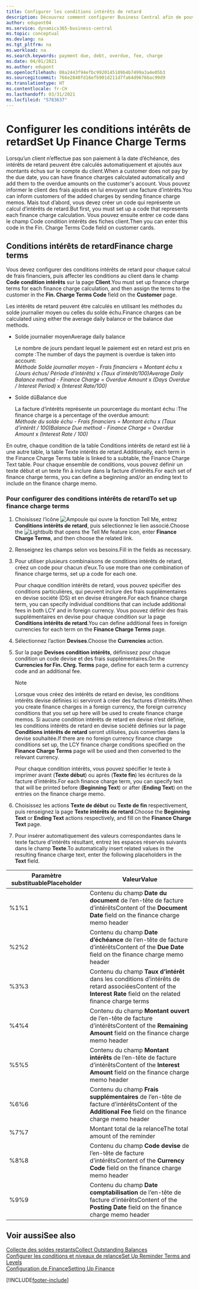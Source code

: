 ```yaml
---
title: Configurer les conditions intérêts de retard
description: Découvrez comment configurer Business Central afin de pouvoir informer les clients des frais supplémentaires en envoyant des factures d’intérêts.
author: edupont04
ms.service: dynamics365-business-central
ms.topic: conceptual
ms.devlang: na
ms.tgt_pltfrm: na
ms.workload: na
ms.search.keywords: payment due, debt, overdue, fee, charge
ms.date: 04/01/2021
ms.author: edupont
ms.openlocfilehash: 08a2443f94efbc9920145109b4b7499a3a4e05b3
ms.sourcegitcommit: 766e2840fd16efb901d211d7fa64d96766ac99d9
ms.translationtype: HT
ms.contentlocale: fr-CH
ms.lasthandoff: 03/31/2021
ms.locfileid: "5783637"
---
```

# <a name="set-up-finance-charge-terms"></a><span data-ttu-id="3df39-103">Configurer les conditions intérêts de retard</span><span class="sxs-lookup"><span data-stu-id="3df39-103">Set Up Finance Charge Terms</span></span>

<span data-ttu-id="3df39-104">Lorsqu’un client n’effectue pas son paiement à la date d’échéance, des intérêts de retard peuvent être calculés automatiquement et ajoutés aux montants échus sur le compte du client.</span><span class="sxs-lookup"><span data-stu-id="3df39-104">When a customer does not pay by the due date, you can have finance charges calculated automatically and add them to the overdue amounts on the customer's account.</span></span> <span data-ttu-id="3df39-105">Vous pouvez informer le client des frais ajoutés en lui envoyant une facture d’intérêts.</span><span class="sxs-lookup"><span data-stu-id="3df39-105">You can inform customers of the added charges by sending finance charge memos.</span></span> <span data-ttu-id="3df39-106">Mais tout d’abord, vous devez créer un code qui représente un calcul d’intérêts de retard.</span><span class="sxs-lookup"><span data-stu-id="3df39-106">But first, you must set up a code that represents each finance charge calculation.</span></span> <span data-ttu-id="3df39-107">Vous pouvez ensuite entrer ce code dans le champ Code condition intérêts des fiches client.</span><span class="sxs-lookup"><span data-stu-id="3df39-107">Then you can enter this code in the Fin. Charge Terms Code field on customer cards.</span></span>  

## <a name="finance-charge-terms"></a><span data-ttu-id="3df39-108">Conditions intérêts de retard</span><span class="sxs-lookup"><span data-stu-id="3df39-108">Finance charge terms</span></span>

<span data-ttu-id="3df39-109">Vous devez configurer des conditions intérêts de retard pour chaque calcul de frais financiers, puis affecter les conditions au client dans le champ **Code condition intérêts** sur la page **Client**.</span><span class="sxs-lookup"><span data-stu-id="3df39-109">You must set up finance charge terms for each finance charge calculation, and then assign the terms to the customer in the **Fin. Charge Terms Code** field on the **Customer** page.</span></span>

<span data-ttu-id="3df39-110">Les intérêts de retard peuvent être calculés en utilisant les méthodes du solde journalier moyen ou celles du solde échu.</span><span class="sxs-lookup"><span data-stu-id="3df39-110">Finance charges can be calculated using either the average daily balance or the balance due methods.</span></span>

* <span data-ttu-id="3df39-111">Solde journalier moyen</span><span class="sxs-lookup"><span data-stu-id="3df39-111">Average daily balance</span></span>  
  
  <span data-ttu-id="3df39-112">Le nombre de jours pendant lequel le paiement est en retard est pris en compte :</span><span class="sxs-lookup"><span data-stu-id="3df39-112">The number of days the payment is overdue is taken into account:</span></span>  
  <span data-ttu-id="3df39-113">*Méthode Solde journalier moyen* - *Frais financiers* = *Montant échu* x *(Jours échus/ Période d’intérêts)* x *(Taux d’intérêt/100)*</span><span class="sxs-lookup"><span data-stu-id="3df39-113">*Average Daily Balance method* - *Finance Charge* = *Overdue Amount* x *(Days Overdue / Interest Period)* x *(Interest Rate/100)*</span></span>

* <span data-ttu-id="3df39-114">Solde dû</span><span class="sxs-lookup"><span data-stu-id="3df39-114">Balance due</span></span>  
  
  <span data-ttu-id="3df39-115">La facture d’intérêts représente un pourcentage du montant échu :</span><span class="sxs-lookup"><span data-stu-id="3df39-115">The finance charge is a percentage of the overdue amount:</span></span>  
  <span data-ttu-id="3df39-116">*Méthode du solde échu* - *Frais financiers* = *Montant échu* x *(Taux d’intérêt / 100)*</span><span class="sxs-lookup"><span data-stu-id="3df39-116">*Balance Due method* - *Finance Charge* = *Overdue Amount* x *(Interest Rate / 100)*</span></span>

<span data-ttu-id="3df39-117">En outre, chaque condition de la table Conditions intérêts de retard est lié à une autre table, la table Texte intérêts de retard.</span><span class="sxs-lookup"><span data-stu-id="3df39-117">Additionally, each term in the Finance Charge Terms table is linked to a subtable, the Finance Charge Text table.</span></span> <span data-ttu-id="3df39-118">Pour chaque ensemble de conditions, vous pouvez définir un texte début et un texte fin à inclure dans la facture d’intérêts.</span><span class="sxs-lookup"><span data-stu-id="3df39-118">For each set of finance charge terms, you can define a beginning and/or an ending text to include on the finance charge memo.</span></span>

### <a name="to-set-up-finance-charge-terms"></a><span data-ttu-id="3df39-119">Pour configurer des conditions intérêts de retard</span><span class="sxs-lookup"><span data-stu-id="3df39-119">To set up finance charge terms</span></span>

1. <span data-ttu-id="3df39-120">Choisissez l’icône ![Ampoule qui ouvre la fonction Tell Me](media/ui-search/search_small.png "Dites-moi ce que vous voulez faire"), entrez **Conditions intérêts de retard**, puis sélectionnez le lien associé.</span><span class="sxs-lookup"><span data-stu-id="3df39-120">Choose the ![Lightbulb that opens the Tell Me feature](media/ui-search/search_small.png "Tell me what you want to do") icon, enter **Finance Charge Terms**, and then choose the related link.</span></span>  
2. <span data-ttu-id="3df39-121">Renseignez les champs selon vos besoins.</span><span class="sxs-lookup"><span data-stu-id="3df39-121">Fill in the fields as necessary.</span></span>
3. <span data-ttu-id="3df39-122">Pour utiliser plusieurs combinaisons de conditions intérêts de retard, créez un code pour chacun d’eux.</span><span class="sxs-lookup"><span data-stu-id="3df39-122">To use more than one combination of finance charge terms, set up a code for each one.</span></span>

    <span data-ttu-id="3df39-123">Pour chaque condition intérêts de retard, vous pouvez spécifier des conditions particulières, qui peuvent inclure des frais supplémentaires en devise société (DS) et en devise étrangère.</span><span class="sxs-lookup"><span data-stu-id="3df39-123">For each finance charge term, you can specify individual conditions that can include additional fees in both LCY and in foreign currency.</span></span> <span data-ttu-id="3df39-124">Vous pouvez définir des frais supplémentaires en devise pour chaque condition sur la page **Conditions intérêts de retard**.</span><span class="sxs-lookup"><span data-stu-id="3df39-124">You can define additional fees in foreign currencies for each term on the **Finance Charge Terms** page.</span></span>
4. <span data-ttu-id="3df39-125">Sélectionnez l’action **Devises**.</span><span class="sxs-lookup"><span data-stu-id="3df39-125">Choose the **Currencies** action.</span></span>
5. <span data-ttu-id="3df39-126">Sur la page **Devises condition intérêts**, définissez pour chaque condition un code devise et des frais supplémentaires.</span><span class="sxs-lookup"><span data-stu-id="3df39-126">On the **Currencies for Fin. Chrg. Terms** page, define for each term a currency code and an additional fee.</span></span>

    > [!NOTE]  
    > <span data-ttu-id="3df39-127">Lorsque vous créez des intérêts de retard en devise, les conditions intérêts devise définies ici serviront à créer des factures d’intérêts.</span><span class="sxs-lookup"><span data-stu-id="3df39-127">When you create finance charges in a foreign currency, the foreign currency conditions that you set up here will be used to create finance charge memos.</span></span> <span data-ttu-id="3df39-128">Si aucune condition intérêts de retard en devise n’est définie, les conditions intérêts de retard en devise société définies sur la page **Conditions intérêts de retard** seront utilisées, puis converties dans la devise souhaitée.</span><span class="sxs-lookup"><span data-stu-id="3df39-128">If there are no foreign currency finance charge conditions set up, the LCY finance charge conditions specified on the **Finance Charge Terms** page will be used and then converted to the relevant currency.</span></span>

    <span data-ttu-id="3df39-129">Pour chaque condition intérêts, vous pouvez spécifier le texte à imprimer avant (**Texte début**) ou après (**Texte fin**) les écritures de la facture d’intérêts.</span><span class="sxs-lookup"><span data-stu-id="3df39-129">For each finance charge term, you can specify text that will be printed before (**Beginning Text**) or after (**Ending Text**) on the entries on the finance charge memo.</span></span>  
6. <span data-ttu-id="3df39-130">Choisissez les actions **Texte de début** ou **Texte de fin** respectivement, puis renseignez la page **Texte intérêts de retard**.</span><span class="sxs-lookup"><span data-stu-id="3df39-130">Choose the **Beginning Text** or **Ending Text** actions respectively, and fill on the **Finance Charge Text** page.</span></span>
7. <span data-ttu-id="3df39-131">Pour insérer automatiquement des valeurs correspondantes dans le texte facture d’intérêts résultant, entrez les espaces réservés suivants dans le champ **Texte**.</span><span class="sxs-lookup"><span data-stu-id="3df39-131">To automatically insert related values in the resulting finance charge text, enter the following placeholders in the **Text** field.</span></span>

|<span data-ttu-id="3df39-132">Paramètre substituable</span><span class="sxs-lookup"><span data-stu-id="3df39-132">Placeholder</span></span>|<span data-ttu-id="3df39-133">Valeur</span><span class="sxs-lookup"><span data-stu-id="3df39-133">Value</span></span>|  
|-----------------|-----------|  
|<span data-ttu-id="3df39-134">%1</span><span class="sxs-lookup"><span data-stu-id="3df39-134">%1</span></span>|<span data-ttu-id="3df39-135">Contenu du champ **Date du document** de l’en-tête de facture d’intérêts</span><span class="sxs-lookup"><span data-stu-id="3df39-135">Content of the **Document Date** field on the finance charge memo header</span></span>|  
|<span data-ttu-id="3df39-136">%2</span><span class="sxs-lookup"><span data-stu-id="3df39-136">%2</span></span>|<span data-ttu-id="3df39-137">Contenu du champ **Date d’échéance** de l’en-tête de facture d’intérêts</span><span class="sxs-lookup"><span data-stu-id="3df39-137">Content of the **Due Date** field on the finance charge memo header</span></span>|  
|<span data-ttu-id="3df39-138">%3</span><span class="sxs-lookup"><span data-stu-id="3df39-138">%3</span></span>|<span data-ttu-id="3df39-139">Contenu du champ **Taux d’intérêt** dans les conditions d’intérêts de retard associées</span><span class="sxs-lookup"><span data-stu-id="3df39-139">Content of the **Interest Rate** field on the related finance charge terms</span></span>|  
|<span data-ttu-id="3df39-140">%4</span><span class="sxs-lookup"><span data-stu-id="3df39-140">%4</span></span>|<span data-ttu-id="3df39-141">Contenu du champ **Montant ouvert** de l’en-tête de facture d’intérêts</span><span class="sxs-lookup"><span data-stu-id="3df39-141">Content of the **Remaining Amount** field on the finance charge memo header</span></span>|  
|<span data-ttu-id="3df39-142">%5</span><span class="sxs-lookup"><span data-stu-id="3df39-142">%5</span></span>|<span data-ttu-id="3df39-143">Contenu du champ **Montant intérêts** de l’en-tête de facture d’intérêts</span><span class="sxs-lookup"><span data-stu-id="3df39-143">Content of the **Interest Amount** field on the finance charge memo header</span></span>|  
|<span data-ttu-id="3df39-144">%6</span><span class="sxs-lookup"><span data-stu-id="3df39-144">%6</span></span>|<span data-ttu-id="3df39-145">Contenu du champ **Frais supplémentaires** de l’en-tête de facture d’intérêts</span><span class="sxs-lookup"><span data-stu-id="3df39-145">Content of the **Additional Fee** field on the finance charge memo header</span></span>|  
|<span data-ttu-id="3df39-146">%7</span><span class="sxs-lookup"><span data-stu-id="3df39-146">%7</span></span>|<span data-ttu-id="3df39-147">Montant total de la relance</span><span class="sxs-lookup"><span data-stu-id="3df39-147">The total amount of the reminder</span></span>|  
|<span data-ttu-id="3df39-148">%8</span><span class="sxs-lookup"><span data-stu-id="3df39-148">%8</span></span>|<span data-ttu-id="3df39-149">Contenu du champ **Code devise** de l’en-tête de facture d’intérêts</span><span class="sxs-lookup"><span data-stu-id="3df39-149">Content of the **Currency Code** field on the finance charge memo header</span></span>|  
|<span data-ttu-id="3df39-150">%9</span><span class="sxs-lookup"><span data-stu-id="3df39-150">%9</span></span>|<span data-ttu-id="3df39-151">Contenu du champ **Date comptabilisation** de l’en-tête de facture d’intérêts</span><span class="sxs-lookup"><span data-stu-id="3df39-151">Content of the **Posting Date** field on the finance charge memo header</span></span>|  

## <a name="see-also"></a><span data-ttu-id="3df39-152">Voir aussi</span><span class="sxs-lookup"><span data-stu-id="3df39-152">See also</span></span>

[<span data-ttu-id="3df39-153">Collecte des soldes restants</span><span class="sxs-lookup"><span data-stu-id="3df39-153">Collect Outstanding Balances</span></span>](receivables-collect-outstanding-balances.md)  
[<span data-ttu-id="3df39-154">Configurer les conditions et niveaux de relance</span><span class="sxs-lookup"><span data-stu-id="3df39-154">Set Up Reminder Terms and Levels</span></span>](finance-setup-reminders.md)  
[<span data-ttu-id="3df39-155">Configuration de Finance</span><span class="sxs-lookup"><span data-stu-id="3df39-155">Setting Up Finance</span></span>](finance-setup-finance.md)  


[!INCLUDE[footer-include](includes/footer-banner.md)]